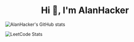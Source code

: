 <h1 align="center">Hi 👋, I'm AlanHacker</h1>

![AlanHacker's GitHub stats](https://github-readme-stats.vercel.app/api?username=AW-AlanWu&theme=default&show_icons=true)

![LeetCode Stats](https://leetcard.jacoblin.cool/AlanWuu?theme=light&font=Fredoka%20One&ext=contest)
